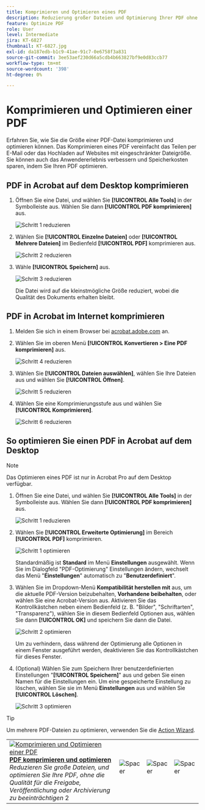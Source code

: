 ```yaml
---
title: Komprimieren und Optimieren eines PDF
description: Reduzierung großer Dateien und Optimierung Ihrer PDF ohne Qualitätseinbußen bei der Freigabe, Veröffentlichung oder Archivierung
feature: Optimize PDF
role: User
level: Intermediate
jira: KT-6827
thumbnail: KT-6827.jpg
exl-id: da187edb-b1c9-41ae-91c7-0e6758f3a831
source-git-commit: 3ee53aef230d66a5cdb4b663827bf9e0d83ccb77
workflow-type: tm+mt
source-wordcount: '398'
ht-degree: 0%

---
```


# Komprimieren und Optimieren einer PDF

Erfahren Sie, wie Sie die Größe einer PDF-Datei komprimieren und optimieren können. Das Komprimieren eines PDF vereinfacht das Teilen per E-Mail oder das Hochladen auf Websites mit eingeschränkter Dateigröße. Sie können auch das Anwendererlebnis verbessern und Speicherkosten sparen, indem Sie Ihren PDF optimieren.

## PDF in Acrobat auf dem Desktop komprimieren

1. Öffnen Sie eine Datei, und wählen Sie **[!UICONTROL Alle Tools]** in der Symbolleiste aus. Wählen Sie dann **[!UICONTROL PDF komprimieren]** aus.

   ![Schritt 1 reduzieren](../assets/Reduce_1.png)

1. Wählen Sie **[!UICONTROL Einzelne Dateien]** oder **[!UICONTROL Mehrere Dateien]** im Bedienfeld **[!UICONTROL PDF]** komprimieren aus.

   ![Schritt 2 reduzieren](../assets/Reduce_2.png)

1. Wähle **[!UICONTROL Speichern]** aus.

   ![Schritt 3 reduzieren](../assets/Reduce_3.png)

   Die Datei wird auf die kleinstmögliche Größe reduziert, wobei die Qualität des Dokuments erhalten bleibt.


## PDF in Acrobat im Internet komprimieren

1. Melden Sie sich in einem Browser bei [acrobat.adobe.com](https://acrobat.adobe.com/de/de) an.

1. Wählen Sie im oberen Menü **[!UICONTROL Konvertieren > Eine PDF komprimieren]** aus.

   ![Schritt 4 reduzieren](../assets/Reduce_4.png)

1. Wählen Sie **[!UICONTROL Dateien auswählen]**, wählen Sie Ihre Dateien aus und wählen Sie **[!UICONTROL Öffnen]**.

   ![Schritt 5 reduzieren](../assets/Reduce_5.png)

1. Wählen Sie eine Komprimierungsstufe aus und wählen Sie **[!UICONTROL Komprimieren]**.

   ![Schritt 6 reduzieren](../assets/Reduce_6.png)

## So optimieren Sie einen PDF in Acrobat auf dem Desktop

>[!NOTE]
>
>Das Optimieren eines PDF ist nur in Acrobat Pro auf dem Desktop verfügbar.

1. Öffnen Sie eine Datei, und wählen Sie **[!UICONTROL Alle Tools]** in der Symbolleiste aus. Wählen Sie dann **[!UICONTROL PDF komprimieren]** aus.

   ![Schritt 1 reduzieren](../assets/Reduce_1.png)

1. Wählen Sie **[!UICONTROL Erweiterte Optimierung]** im Bereich **[!UICONTROL PDF]** komprimieren.

   ![Schritt 1 optimieren](../assets/Optimize_1.png)

   Standardmäßig ist **Standard** im Menü **Einstellungen** ausgewählt. Wenn Sie im Dialogfeld &quot;PDF-Optimierung&quot; Einstellungen ändern, wechselt das Menü &quot;**Einstellungen**&quot; automatisch zu &quot;**Benutzerdefiniert**&quot;.

1. Wählen Sie im Dropdown-Menü **Kompatibilität herstellen mit** aus, um die aktuelle PDF-Version beizubehalten, **Vorhandene beibehalten**, oder wählen Sie eine Acrobat-Version aus. Aktivieren Sie das Kontrollkästchen neben einem Bedienfeld (z. B. &quot;Bilder&quot;, &quot;Schriftarten&quot;, &quot;Transparenz&quot;), wählen Sie in diesem Bedienfeld Optionen aus, wählen Sie dann **[!UICONTROL OK]** und speichern Sie dann die Datei.

   ![Schritt 2 optimieren](../assets/Optimize_2.png)

   Um zu verhindern, dass während der Optimierung alle Optionen in einem Fenster ausgeführt werden, deaktivieren Sie das Kontrollkästchen für dieses Fenster.

1. (Optional) Wählen Sie zum Speichern Ihrer benutzerdefinierten Einstellungen &quot;**[!UICONTROL Speichern]**&quot; aus und geben Sie einen Namen für die Einstellungen ein. Um eine gespeicherte Einstellung zu löschen, wählen Sie sie im Menü **Einstellungen** aus und wählen Sie **[!UICONTROL Löschen]**.

   ![Schritt 3 optimieren](../assets/Optimize_3.png)

>[!TIP]
>
>Um mehrere PDF-Dateien zu optimieren, verwenden Sie die [Action Wizard](../advanced-tasks/action.md).

<table style="table-layout:fixed">
  <td>
    <a href="reduce.md">
      <img alt="Komprimieren und Optimieren einer PDF" src="../assets/reduce.png" />
    </a>
    <div>
    <a href="reduce.md"><strong>PDF komprimieren und optimieren</strong></a>
    </div>
    <em>Reduzieren Sie große Dateien, und optimieren Sie Ihre PDF, ohne die Qualität für die Freigabe, Veröffentlichung oder Archivierung zu beeinträchtigen</em>
    2<br>
  </td>
  <td>
        <img alt="Spacer" src="../assets/Whitespacer.png" />
        <div>
        <br>
      </td>
    <td>
        <img alt="Spacer" src="../assets/Whitespacer.png" />
        <div>
        <br>
    </td>
    <td>
        <img alt="Spacer" src="../assets/Whitespacer.png" />
        <div>
        <br>
    </td>
</tr>
</table>